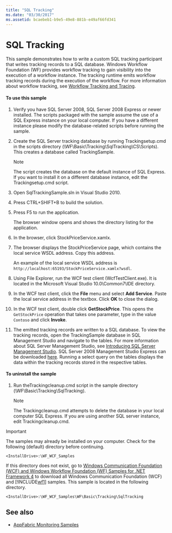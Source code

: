 ```yaml
---
title: "SQL Tracking"
ms.date: "03/30/2017"
ms.assetid: bcaebeb1-b9e5-49e8-881b-e49af66fd341
---
```

# SQL Tracking
This sample demonstrates how to write a custom SQL tracking participant that writes tracking records to a SQL database. Windows Workflow Foundation (WF) provides workflow tracking to gain visibility into the execution of a workflow instance. The tracking runtime emits workflow tracking records during the execution of the workflow. For more information about workflow tracking, see [Workflow Tracking and Tracing](../workflow-tracking-and-tracing.md).

#### To use this sample

1. Verify you have SQL Server 2008, SQL Server 2008 Express or newer installed. The scripts packaged with the sample assume the use of a SQL Express instance on your local computer. If you have a different instance please modify the database-related scripts before running the sample.

2. Create the SQL Server tracking database by running Trackingsetup.cmd in the scripts directory (\WF\Basic\Tracking\SqlTracking\CS\Scripts). This creates a database called TrackingSample.

    > [!NOTE]
    > The script creates the database on the default instance of SQL Express. If you want to install it on a different database instance, edit the Trackingsetup.cmd script.

3. Open SqlTrackingSample.sln in Visual Studio 2010.

4. Press CTRL+SHIFT+B to build the solution.

5. Press F5 to run the application.

     The browser window opens and shows the directory listing for the application.

6. In the browser, click StockPriceService.xamlx.

7. The browser displays the StockPriceService page, which contains the local service WSDL address. Copy this address.

     An example of the local service WSDL address is `http://localhost:65193/StockPriceService.xamlx?wsdl`.

8. Using File Explorer, run the WCF test client (WcfTestClient.exe). It is located in the Microsoft Visual Studio 10.0\Common7\IDE directory.

9. In the WCF test client, click the **File** menu and select **Add Service**. Paste the local service address in the textbox. Click **OK** to close the dialog.

10. In the WCF test client, double click **GetStockPrice**. This opens the `GetStockPrice` operation that takes one parameter, type in the value `Contoso` and click **Invoke**.

11. The emitted tracking records are written to a SQL database. To view the tracking records, open the TrackingSample database in SQL Management Studio and navigate to the tables. For more information about SQL Server Management Studio, see [Introducing SQL Server Management Studio](/sql/ssms/sql-server-management-studio-ssms&view=sql-server-ver15). SQL Server 2008 Management Studio Express can be downloaded [here](https://www.microsoft.com/download/details.aspx?id=7593). Running a select query on the tables displays the data within the tracking records stored in the respective tables.

#### To uninstall the sample

1. Run theTrackingcleanup.cmd script in the sample directory (\WF\Basic\Tracking\SqlTracking).

    > [!NOTE]
    > The Trackingcleanup.cmd attempts to delete the database in your local computer SQL Express. If you are using another SQL server instance, edit Trackingcleanup.cmd.

> [!IMPORTANT]
> The samples may already be installed on your computer. Check for the following (default) directory before continuing.
>
> `<InstallDrive>:\WF_WCF_Samples`
>
> If this directory does not exist, go to [Windows Communication Foundation (WCF) and Windows Workflow Foundation (WF) Samples for .NET Framework 4](https://www.microsoft.com/download/details.aspx?id=21459) to download all Windows Communication Foundation (WCF) and [!INCLUDE[wf1](../../../../includes/wf1-md.md)] samples. This sample is located in the following directory.
>
> `<InstallDrive>:\WF_WCF_Samples\WF\Basic\Tracking\SqlTracking`

## See also

- [AppFabric Monitoring Samples](/previous-versions/appfabric/ff383407(v=azure.10))
